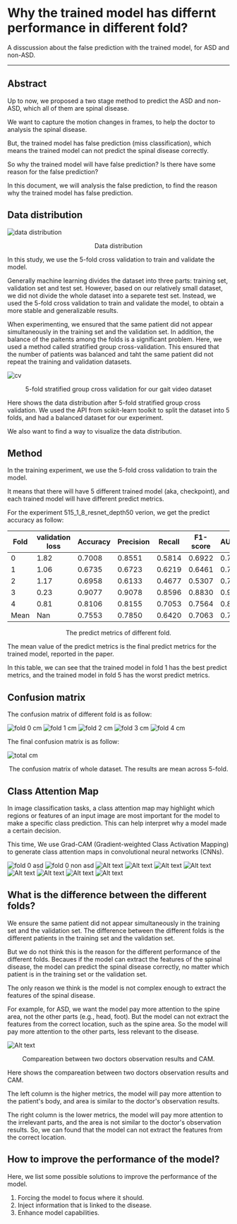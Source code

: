 # Why the trained model has differnt performance in different fold?

A disscussion about the false prediction with the trained model, for ASD and non-ASD.

---

## Abstract

Up to now, we proposed a two stage method to predict the ASD and non-ASD, which all of them are spinal disease.

We want to capture the motion changes in frames, to help the doctor to analysis the spinal disease.

But, the trained model has false prediction (miss classification), which means the trained model can not predict the spinal disease correctly.

So why the trained model will have false prediction?
Is there have some reason for the false prediction?

In this document, we will analysis the false prediction, to find the reason why the trained model has false prediction.

## Data distribution

![data distribution](image-5.png)
<center> Data distribution </center>

In this study, we use the 5-fold cross validation to train and validate the model.

Generally machine learning divides the dataset into three parts: training set, validation set and test set.
However, based on our relatively small dataset, we did not divide the whole dataset into a separete test set.
Instead, we used the 5-fold cross validation to train and validate the model, to obtain a more stable and generalizable results.

When experimenting, we ensured that the same patient did not appear simultaneously in the training set and the validation set.
In addition, the balance of the paitents among the folds is a significant problem.
Here, we used a method called stratified group cross-validation. 
This ensured that the number of patients was balanced and taht the same patient did not repeat the training and validation datasets.

![cv](image-6.png)
<center> 5-fold stratified group cross validation for our gait video dataset </center>

Here shows the data distribution after 5-fold stratified group cross validation.
We used the API from scikit-learn toolkit to split the dataset into 5 folds, and had a balanced dataset for our experiment.

We also want to find a way to visualize the data distribution.


## Method

In the training experiment, we use the 5-fold cross validation to train the model.

It means that there will have 5 different trained model (aka, checkpoint), and each trained model will have different predict metrics.

For the experiment 515_1_8_resnet_depth50 verion, we get the predict accuracy as follow:


| Fold | validation loss | Accuracy | Precision | Recall | F1-score | AUROC  |
| ---- | --------------- | -------- | --------- | ------ | -------- | ------ |
| 0    | 1.82            | 0.7008   | 0.8551    | 0.5814 | 0.6922   | 0.7555 |
| 1    | 1.06            | 0.6735   | 0.6723    | 0.6219 | 0.6461   | 0.7050 |
| 2    | 1.17            | 0.6958   | 0.6133    | 0.4677 | 0.5307   | 0.7170 |
| 3    | 0.23            | 0.9077   | 0.9078    | 0.8596 | 0.8830   | 0.9594 |
| 4    | 0.81            | 0.8106   | 0.8155    | 0.7053 | 0.7564   | 0.8431 |
| Mean | Nan             | 0.7553   | 0.7850    | 0.6420 | 0.7063   | 0.7864 |
<center> The predict metrics of different fold. </center>

The mean value of the predict metrics is the final predict metrics for the trained model, reported in the paper.

In this table, we can see that the trained model in fold 1 has the best predict metrics, and the trained model in fold 5 has the worst predict metrics.

## Confusion matrix

The confusion matrix of different fold is as follow:

![fold 0 cm](image.png)
![fold 1 cm](image-1.png)
![fold 2 cm](image-2.png)
![fold 3 cm](image-3.png)
![fold 4 cm](image-4.png)

The final confusion matrix is as follow:

![total cm](image-7.png)
<center> The confusion matrix of whole dataset. The results are mean across 5-fold. </center>

## Class Attention Map

In image classification tasks, a class attention map may highlight which regions or features of an input image are most important for the model to make a specific class prediction. This can help interpret why a model made a certain decision.

This time, We use Grad-CAM (Gradient-weighted Class Activation Mapping) to generate class attention maps in convolutional neural networks (CNNs).

![fold 0 asd](image-8.png)
![fold 0 non asd](image-9.png)
![Alt text](image-10.png)
![Alt text](image-11.png)
![Alt text](image-12.png)
![Alt text](image-13.png)
![Alt text](image-14.png)
![Alt text](image-15.png)
![Alt text](image-16.png)
![Alt text](image-17.png)


## What is the difference between the different folds?

We ensure the same patient did not appear simultaneously in the training set and the validation set.
The difference between the different folds is the different patients in the training set and the validation set.

But we do not think this is the reason for the different performance of the different folds.
Becaues if the model can extract the features of the spinal disease, the model can predict the spinal disease correctly, no matter which patient is in the training set or the validation set.

The only reason we think is the model is not complex enough to extract the features of the spinal disease.

For example, for ASD, we want the model pay more attention to the spine area, not the other parts (e.g., head, foot).
But the model can not extract the features from the correct location, such as the spine area.
So the model will pay more attention to the other parts, less relevant to the disease.

![Alt text](image-18.png)
<center> Compareation between two doctors observation results and CAM. </center>

Here shows the compareation between two doctors observation results and CAM.

The left column is the 
higher metrics, the model will pay more attention to the patient's body, and area is similar to the doctor's observation results.

The right column is the lower metrics, the model will pay more attention to the irrelevant parts, and the area is not similar to the doctor's observation results.
So, we can found that the model can not extract the features from the correct location.

## How to improve the performance of the model?

Here, we list some possible solutions to improve the performance of the model.

1. Forcing the model to focus where it should.
2. Inject information that is linked to the disease.
3. Enhance model capabilities.
